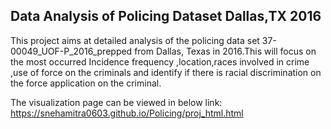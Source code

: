 Data Analysis of Policing Dataset Dallas,TX 2016
----------------

This project aims at detailed analysis of  the policing data set 37-00049_UOF-P_2016_prepped from Dallas, Texas in 2016.This will focus on the  most occurred Incidence frequency ,location,races involved in crime ,use of force on the criminals and identify if there is racial discrimination on the force application on the criminal.


The visualization page can be viewed in below link:
https://snehamitra0603.github.io/Policing/proj_html.html
